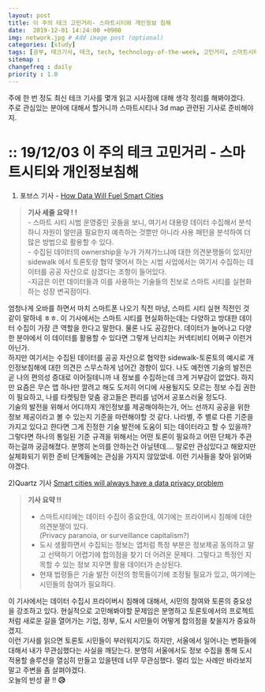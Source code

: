 ```yaml
---
layout: post
title: 이 주의 테크 고민거리- 스마트시티와 개인정보 침해
date:  2019-12-01 14:24:00 +0900
img: network.jpg # Add image post (optional)
categories: [study]
tags: [공부, 테크기사, 테크, tech, technology-of-the-week, 고민거리, 스마트시티, 개인정보침해] # add tag
sitemap :
changefreq : daily
priority : 1.0
---
```


주에 한 번 정도 최신 테크 기사를 몇개 읽고 시사점에 대해 생각 정리를 해봐야겠다.   
주로 관심있는 분야에 대해서 할거니까 스마트시티나 3d map 관련된 기사로 준비해야지.  

# :: 19/12/03 이 주의 테크 고민거리 - 스마트시티와 개인정보침해   

1) 포브스 기사 - [How Data Will Fuel Smart Cities](https://www.forbes.com/sites/miriamtuerk/2019/11/25/how-data-will-fuel-smart-cities/#385842f650d4)
 > **기사 세줄 요약 ! !**  
    - 스마트 시티 시범 운영중인 곳들을 보니, 여기서 대용량 데이터 수집해서 분석하니 자원이 얼만큼 필요한지 예측하는 것뿐만 아니라 사용 패턴을 분석하여 더 많은 방법으로 활용할 수 있다.         
    - 수집된 데이터의 ownership을 누가 가져가느냐에 대한 의견분쟁들이 있지만 sidewalk 에서 토론토랑 협약 맺어서 하는 시범 사업에서는 여기서 수집하는 데이터를 공공 자산으로 삼겠다는 조항이 들어있다.  
    -지금은 이런 데이터들과 이를 사용하는 기술들의 진보로 스마트 시티를 실현화하는 성장 변곡점이다.   

 엄청나게 오바를 하면서 마치  스마트폰 나오기 직전 마냥, 스마트 시티 실현 직전인 것 같이 말하네 ㅎㅎ.   이 기사에서는 스마트 시티를 현실화하는데는  다양하고 방대한 데이터 수집이 가장 큰 역할을 한다고 말한다.   물론 나도 공감한다.  데이터가 늘어나고 다양한 분야에서 이 데이터를 활용할 수 있다면 그렇게 난리치는 커넥티비티 어쩌구 이런거 아닌가.   
하지만 여기서는 수집된 데이터를 공공 자산으로 협약한 sidewalk-토론토의 예시로 개인정보침해에 대한 의견은 스무스하게 넘어간 경향이 있다.   나도 예전엔 기술의 발전은 곧 나의 편의성 증대로 이어질테니까 내 정보를 수집하는데  크게 거부감이 없었다. 하지만 요즘은 무슨 앱 하나만 깔려고 해도 도저히 어디에 사용될지도 모르는 정보 수집 권한이 필요하고, 나를 타켓팅한 맞춤 광고들은 편리를 넘어서 공포스러울 정도다.    
기술의 발전을 위해서 어디까지 개인정보를 제공해야하는가, 어느 선까지 공공을 위한 정보 제공이라고 볼 수 있는지 기준을 마련해야할 것 같다. 나라별, 주 별로 다른 기준을 가지고 있다고 한다면 그게 진정한 기술 발전에 도움이 되는 데이터라고 할 수 있을까?  그렇다면 하나의 통일된 기준 규격을 위해서는 어떤 토론이 필요하고 어떤 단체가 주관하는걸까 궁금해졌다. 분명히 논의를 안하는건 아닐텐데.... 말로만 관심있다고 해왔지만 실체화되기 위한 준비 단계들에는 관심을 가지지 않았었네. 이런 기사들을 찾아 읽어봐야겠다.  

2)Quartz 기사 [Smart cities will always have a data privacy problem](https://qz.com/1756852/smart-cities-will-always-have-a-data-privacy-problem/)  
> **기사 요약 !!**
>   - 스마트시티에는 데이터 수집이 중요한데, 여기에는 프라이버시 침해에 대한 의견분쟁이 있다.  
    (Privacy paranoia, or surveillance capitalism?)  
>   - 도시 생활하면서 수집되는 정보는 앱처럼 특정 부분은 정보제공 동의하고 말고 선택하기 어렵기에  합의점을 찾기 더 어려운 문제다.  그렇다고 특정인 지목할 수 있는 정보 지우면 활용 데이터가 손상된다.  
>  - 현재 법령들은  기술 발전 이전의 항목들이기에 조정될 필요가 있고, 여기에는 시민들의 참여가 필요하다.  

이 기사에서는 데이터 수집시 프라이버시 침해에 대해서, 시민의 참여와 토론의 중요성을 강조하고 있다.  현실적으로 고민해봐야할 문제임은 분명하고 토론토에서의 프로젝트처럼 새로운 길을 열어가는 기업, 정부, 도시 시민들이 어떻게  합의점을 찾을지가 중요하겠지.  
 이런 기사를 읽으면 토론토 시민들이 부러워지기도 하지만,  서울에서 일어나는 변화들에 대해서 내가 무관심했다는 사실을 깨닫는다.  분명히 서울에서도 정보 수집을 통해 도시 적용할 솔루션을 열심히 만들고 있을텐데 너무 무관심했다. 멀리 있는 사례만 바라보지 말고  주변을 좀 살펴야겠다.  
 오늘의 반성 끝 !!  **😥**







